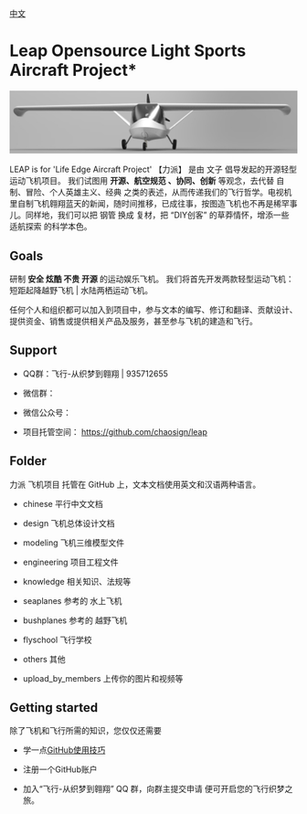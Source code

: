 [中文](https://github.com/chaosign/LEAP//blob/master/readme_cn.md)
# Leap Opensource Light Sports Aircraft Project*
<img src="./leap.png" width = "1000"/>

LEAP is for 'Life Edge Aircraft Project'
【力派】 是由 文子 倡导发起的开源轻型运动飞机项目。 我们试图用 **开源、航空规范 、协同、创新** 等观念，去代替 自制、冒险、个人英雄主义、经典 之类的表述，从而传递我们的飞行哲学。电视机里自制飞机翱翔蓝天的新闻，随时间推移，已成往事，按图造飞机也不再是稀罕事儿。同样地，我们可以把 钢管 换成 复材，把 “DIY创客” 的草莽情怀，增添一些 适航探索 的科学本色。

## Goals
研制 **安全 炫酷 不贵 开源** 的运动娱乐飞机。
我们将首先开发两款轻型运动飞机：短距起降越野飞机 | 水陆两栖运动飞机。

任何个人和组织都可以加入到项目中，参与文本的编写、修订和翻译、贡献设计、提供资金、销售或提供相关产品及服务，甚至参与飞机的建造和飞行。

## Support
- QQ群：飞行-从织梦到翱翔 | 935712655 
+ 微信群：
- 微信公众号：
+ 项目托管空间： https://github.com/chaosign/leap
<!-- 项目官网：http://www.chaosign.com/  -->


## Folder
力派 飞机项目 托管在 GitHub 上，文本文档使用英文和汉语两种语言。
- chinese             平行中文文档
+ design              飞机总体设计文档
- modeling            飞机三维模型文件
+ engineering         项目工程文件
- knowledge           相关知识、法规等
+ seaplanes           参考的 水上飞机
- bushplanes          参考的 越野飞机
+ flyschool           飞行学校
- others              其他
+ upload_by_members   上传你的图片和视频等

## Getting started
除了飞机和飞行所需的知识，您仅仅还需要
- 学一点[GitHub使用技巧](https://guides.github.com/activities/hello-world/)
+ 注册一个GitHub账户
- 加入“飞行-从织梦到翱翔” QQ 群，向群主提交申请
便可开启您的飞行织梦之旅。
